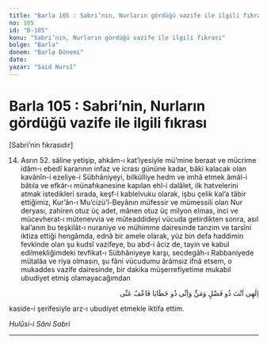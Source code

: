 ```yaml
---
title: "Barla 105 : Sabri’nin, Nurların gördüğü vazife ile ilgili fıkrası"
no: 105
id: "B-105"
konu: "Sabri’nin, Nurların gördüğü vazife ile ilgili fıkrası"
bolge: "Barla"
donem: "Barla Dönemi"
date: 
yazar: "Said Nursî"
---
```


# Barla 105 : Sabri’nin, Nurların gördüğü vazife ile ilgili fıkrası

<p class="takdim">[Sabri’nin fıkrasıdır]</p>

14. Asrın 52. sâline yetişip, ahkâm-ı kat’iyesiyle mü’mine beraat ve mücrime idâm-ı ebedî kararının infaz ve icrası gününe kadar, bâki kalacak olan kavânîn-i ezeliye-i Sübhâniyeyi, bilkülliye hedm ve imhâ etmek âmâl-i bâtıla ve efkâr-ı münafıkanesine kapılan ehl-i dalâlet, ilk hatvelerini atmak istedikleri sırada, keşf-i kablelvuku olarak, işbu çelik kal’a tâbir ettiğimiz, Kur’ân-ı Mu’cizü’l-Beyânın müfessir ve mümessili olan Nur deryası, zahiren otuz üç adet, mânen otuz üç milyon elmas, inci ve mücevherat-ı mütenevvia ve müteaddideyi vücuda getirdikten sonra, asıl kal’anın bu teşkilât-ı nuraniye ve mühimme dairesinde tanzim ve tarsîni iktiza ettiği hengâmda, ednâ bir amele olarak, yüz bin defa haddimin fevkinde olan şu kudsî vazifeye, bu abd-i âciz de, tayin ve kabul edilmekliğimdeki tevfikat-ı Sübhâniyeye karşı, secdegâh-ı Rabbaniyede mütalâa ve riya olmasın, şu fâni vücudumu ârâmsız ifnâ etsem, o mukaddes vazife dairesinde, bir dakika müşerrefiyetime mukabil ubudiyet etmiş olamayacağımdan

<p class="arabic" dir="rtl" title="Meal: “İlâhî, Sen ikrâm ve ihsân sahibisin; ben ise hatâların sahibiyim. Hatâlarımı af et!” ">اِلٰهِى اَنْتَ ذُو فَضْلٍ وَمَنٍّ وَاِنِّى ذُو خَطَايَا فَاعْفُ عَنِّى</p>

kaside-i şerifesiyle arz-ı ubudiyet etmekle iktifa ettim.

*Hulûsi-i Sâni*
*Sabri*

***
